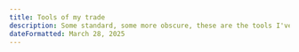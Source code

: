 ```yaml
---
title: Tools of my trade
description: Some standard, some more obscure, these are the tools I've come to rely on over the years
dateFormatted: March 28, 2025
---
```


